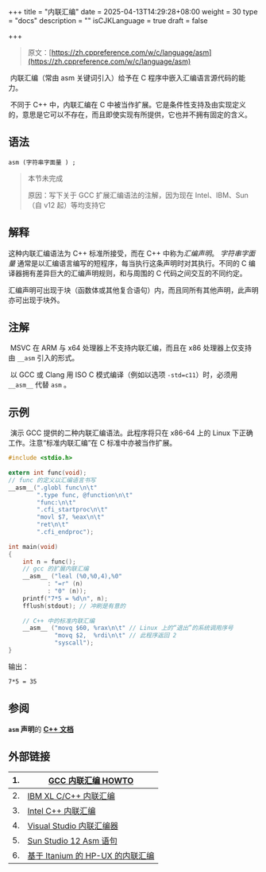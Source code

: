 +++
title = "内联汇编"
date = 2025-04-13T14:29:28+08:00
weight = 30
type = "docs"
description = ""
isCJKLanguage = true
draft = false

+++

> 原文：[https://zh.cppreference.com/w/c/language/asm](https://zh.cppreference.com/w/c/language/asm)

​	内联汇编（常由 asm 关键词引入）给予在 C 程序中嵌入汇编语言源代码的能力。

​	不同于 C++ 中，内联汇编在 C 中被当作扩展。它是条件性支持及由实现定义的，意思是它可以不存在，而且即使实现有所提供，它也并不拥有固定的含义。

## 语法

`asm (字符串字面量 ) ;`



> 本节未完成 
>
> 原因：写下关于 GCC 扩展汇编语法的注解，因为现在 Intel、IBM、Sun（自 v12 起）等均支持它

## 解释

这种内联汇编语法为 C++ 标准所接受，而在 C++ 中称为*汇编声明*。 *字符串字面量* 通常是以汇编语言编写的短程序，每当执行这条声明时对其执行。不同的 C 编译器拥有差异巨大的汇编声明规则，和与周围的 C 代码之间交互的不同约定。

汇编声明可出现于块（函数体或其他复合语句）内，而且同所有其他声明，此声明亦可出现于块外。

## 注解

​	MSVC 在 ARM 与 x64 处理器上不支持内联汇编，而且在 x86 处理器上仅支持由 `__asm` 引入的形式。

​	以 GCC 或 Clang 用 ISO C 模式编译（例如以选项 `-std=c11`）时，必须用 `__asm__` 代替 `asm` 。

## 示例

​	演示 GCC 提供的二种内联汇编语法。此程序将只在 x86-64 上的 Linux 下正确工作。注意“标准内联汇编”在 C 标准中亦被当作扩展。

```c
#include <stdio.h>
 
extern int func(void);
// func 的定义以汇编语言书写
__asm__(".globl func\n\t"
        ".type func, @function\n\t"
        "func:\n\t"
        ".cfi_startproc\n\t"
        "movl $7, %eax\n\t"
        "ret\n\t"
        ".cfi_endproc");
 
int main(void)
{
    int n = func();
    // gcc 的扩展内联汇编
    __asm__ ("leal (%0,%0,4),%0"
           : "=r" (n)
           : "0" (n));
    printf("7*5 = %d\n", n);
    fflush(stdout); // 冲刷是有意的
 
    // C++ 中的标准内联汇编
    __asm__ ("movq $60, %rax\n\t" // Linux 上的“退出”的系统调用序号
             "movq $2,  %rdi\n\t" // 此程序返回 2
             "syscall");
}
```

输出：

```txt
7*5 = 35
```

## 参阅

**`asm` 声明**的 **[C++ 文档](https://zh.cppreference.com/w/cpp/language/asm)**

## 外部链接

| 1.   | [GCC 内联汇编 HOWTO](http://www.ibiblio.org/gferg/ldp/GCC-Inline-Assembly-HOWTO.html) |
| ---- | ------------------------------------------------------------ |
| 2.   | [IBM XL C/C++ 内联汇编](https://pic.dhe.ibm.com/infocenter/comphelp/v121v141/topic/com.ibm.xlcpp121.aix.doc/language_ref/asm.html) |
| 3.   | [Intel C++ 内联汇编](https://software.intel.com/en-us/cpp-compiler-developer-guide-and-reference-inline-assembly) |
| 4.   | [Visual Studio 内联汇编器](https://learn.microsoft.com/en-us/cpp/assembler/inline/inline-assembler.aspx) |
| 5.   | [Sun Studio 12 Asm 语句](https://blogs.oracle.com/x86be/entry/gcc_style_asm_inlining_support) |
| 6.   | [基于 Itanium 的 HP-UX 的内联汇编](https://h21007.www2.hp.com/portal/site/dspp/menuitem.863c3e4cbcdc3f3515b49c108973a801?ciid=4308e2f5bde02110e2f5bde02110275d6e10RCRD) |